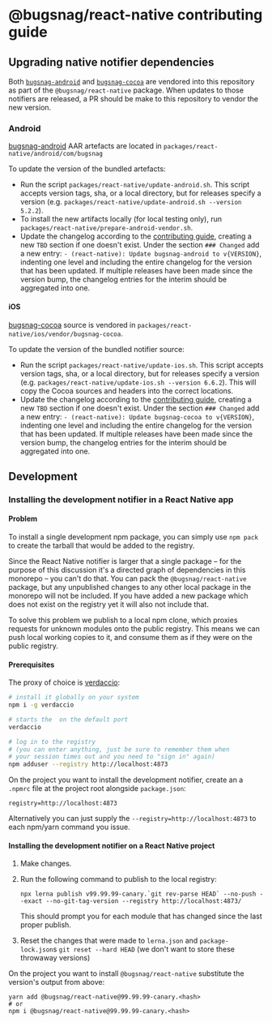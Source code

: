 # @bugsnag/react-native contributing guide

## Upgrading native notifier dependencies

Both [`bugsnag-android`](https://github.com/bugnsag/bugsnag-android) and [`bugsnag-cocoa`](https://github.com/bugnsag/bugsnag-cocoa) are vendored into this repository as part of the `@bugsnag/react-native` package. When updates to those notifiers are released, a PR should be make to this repository to vendor the new version.

### Android

[bugsnag-android](https://github.com/bugnsag/bugsnag-android) AAR artefacts are located in `packages/react-native/android/com/bugsnag`

To update the version of the bundled artefacts:

- Run the script `packages/react-native/update-android.sh`. This script accepts version tags, sha, or a local directory, but for releases specify a version (e.g. `packages/react-native/update-android.sh --version 5.2.2`).
- To install the new artifacts locally (for local testing only), run `packages/react-native/prepare-android-vendor.sh`.
- Update the changelog according to the [contributing guide](../../CONTRIBUTING.md), creating a new `TBD` section if one doesn't exist. Under the section `### Changed` add a new entry: `- (react-native): Update bugsnag-android to v{VERSION}`, indenting one level and including the entire changelog for the version that has been updated. If multiple releases have been made since the version bump, the changelog entries for the interim should be aggregated into one.

#### iOS

[bugsnag-cocoa](https://github.com/bugnsag/bugsnag-cocoa) source is vendored in `packages/react-native/ios/vendor/bugsnag-cocoa`.

To update the version of the bundled notifier source:

- Run the script `packages/react-native/update-ios.sh`. This script accepts version tags, sha, or a local directory, but for releases specify a version (e.g. `packages/react-native/update-ios.sh --version 6.6.2`). This will copy the Cocoa sources and headers into the correct locations.
- Update the changelog according to the [contributing guide](../../CONTRIBUTING.md), creating a new `TBD` section if one doesn't exist. Under the section `### Changed` add a new entry: `- (react-native): Update bugsnag-cocoa to v{VERSION}`, indenting one level and including the entire changelog for the version that has been updated. If multiple releases have been made since the version bump, the changelog entries for the interim should be aggregated into one.

## Development

### Installing the development notifier in a React Native app

#### Problem

To install a single development npm package, you can simply use `npm pack` to create the tarball that would be added to the registry.

Since the React Native notifier is larger that a single package – for the purpose of this discussion it's a directed graph of dependencies in this monorepo – you can't do that. You can pack the `@bugsnag/react-native` package, but any unpublished changes to any other local package in the monorepo will not be included. If you have added a new package which does not exist on the registry yet it will also not include that.

To solve this problem we publish to a local npm clone, which proxies requests for unknown modules onto the public registry. This means we can push local working copies to it, and consume them as if they were on the public registry.

#### Prerequisites

The proxy of choice is [verdaccio](https://verdaccio.org/):

```sh
# install it globally on your system
npm i -g verdaccio

# starts the  on the default port
verdaccio

# log in to the registry
# (you can enter anything, just be sure to remember them when
# your session times out and you need to "sign in" again)
npm adduser --registry http://localhost:4873
```

On the project you want to install the development notifier, create an a `.npmrc` file at the project root alongside `package.json`:

```
registry=http://localhost:4873
```

Alternatively you can just supply the `--registry=http://localhost:4873` to each npm/yarn command you issue.

#### Installing the development notifier on a React Native project

1. Make changes.
2. Run the following command to publish to the local registry:

    ```
    npx lerna publish v99.99.99-canary.`git rev-parse HEAD` --no-push --exact --no-git-tag-version --registry http://localhost:4873/
    ```

    This should prompt you for each module that has changed since the last proper publish.

4. Reset the changes that were made to `lerna.json` and `package-lock.json`s `git reset --hard HEAD` (we don't want to store these throwaway versions)

On the project you want to install `@bugsnag/react-native` substitute the version's output from above:

```
yarn add @bugsnag/react-native@99.99.99-canary.<hash>
# or
npm i @bugsnag/react-native@99.99.99-canary.<hash>
```

